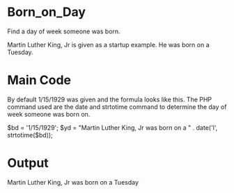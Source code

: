 Born_on_Day
===========


Find a day of week someone was born.


Martin Luther King, Jr is given as a startup example. He was born on a Tuesday.

Main Code
==========

By default 1/15/1929 was given and the formula looks like this. The PHP command used are
the date and strtotime command to determine the day of week someone was born on.

$bd = '1/15/1929';
$yd = "Martin Luther King, Jr was born on a " . date('l', strtotime($bd));


Output
======

Martin Luther King, Jr was born on a Tuesday
